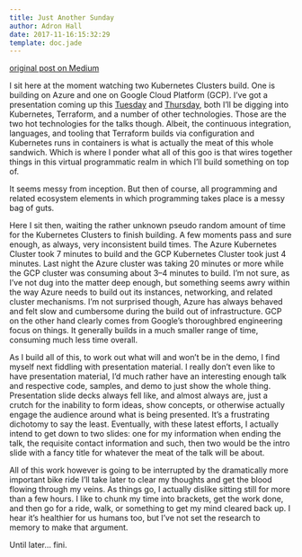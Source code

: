 ```yaml
---
title: Just Another Sunday
author: Adron Hall
date: 2017-11-16:15:32:29
template: doc.jade
---
```

[original post on Medium](https://medium.com/@adron/just-another-sunday-ea73bf759f3)

I sit here at the moment watching two Kubernetes Clusters build. One is building on Azure and one on Google Cloud Platform (GCP). I’ve got a presentation coming up this [Tuesday](http://blog.adron.me/talks/infrastructure-code-containers/) and [Thursday](http://blog.adron.me/talks/joy-of-coding/), both I’ll be digging into Kubernetes, Terraform, and a number of other technologies. Those are the two hot technologies for the talks though. Albeit, the continuous integration, languages, and tooling that Terraform builds via configuration and Kubernetes runs in containers is what is actually the meat of this whole sandwich. Which is where I ponder what all of this goo is that wires together things in this virtual programmatic realm in which I’ll build something on top of.

It seems messy from inception. But then of course, all programming and related ecosystem elements in which programming takes place is a messy bag of guts.

Here I sit then, waiting the rather unknown pseudo random amount of time for the Kubernetes Clusters to finish building. A few moments pass and sure enough, as always, very inconsistent build times. The Azure Kubernetes Cluster took 7 minutes to build and the GCP Kubernetes Cluster took just 4 minutes. Last night the Azure cluster was taking 20 minutes or more while the GCP cluster was consuming about 3–4 minutes to build. I’m not sure, as I’ve not dug into the matter deep enough, but something seems awry within the way Azure needs to build out its instances, networking, and related cluster mechanisms. I’m not surprised though, Azure has always behaved and felt slow and cumbersome during the build out of infrastructure. GCP on the other hand clearly comes from Google’s thoroughbred engineering focus on things. It generally builds in a much smaller range of time, consuming much less time overall.

As I build all of this, to work out what will and won’t be in the demo, I find myself next fiddling with presentation material. I really don’t even like to have presentation material, I’d much rather have an interesting enough talk and respective code, samples, and demo to just show the whole thing. Presentation slide decks always fell like, and almost always are, just a crutch for the inability to form ideas, show concepts, or otherwise actually engage the audience around what is being presented. It’s a frustrating dichotomy to say the least. Eventually, with these latest efforts, I actually intend to get down to two slides: one for my information when ending the talk, the requisite contact information and such, then two would be the intro slide with a fancy title for whatever the meat of the talk will be about.

All of this work however is going to be interrupted by the dramatically more important bike ride I’ll take later to clear my thoughts and get the blood flowing through my veins. As things go, I actually dislike sitting still for more than a few hours. I like to chunk my time into brackets, get the work done, and then go for a ride, walk, or something to get my mind cleared back up. I hear it’s healthier for us humans too, but I’ve not set the research to memory to make that argument.

Until later… fini.
